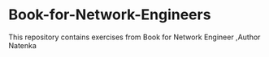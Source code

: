 # Book-for-Network-Engineers
This repository contains exercises from Book for Network Engineer ,Author Natenka
